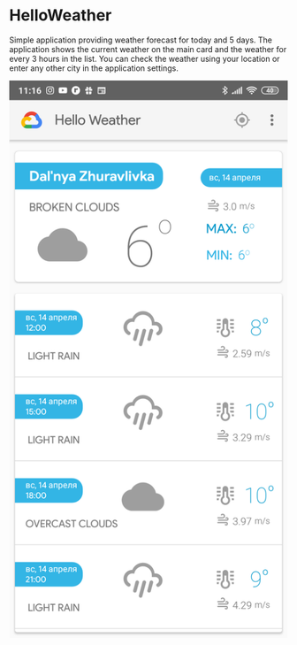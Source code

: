 # HelloWeather
Simple application providing weather forecast for today and 5 days. The application shows the current weather on the main card and the weather for every 3 hours in the list.
You can check the weather using your location or enter any other city in the application settings.

![alt text](https://github.com/RostislavOlegovich/HelloWeather/blob/master/Screenshot_2019-04-14-11-16-39-271_com.example.rostislav.helloweathe.png)
